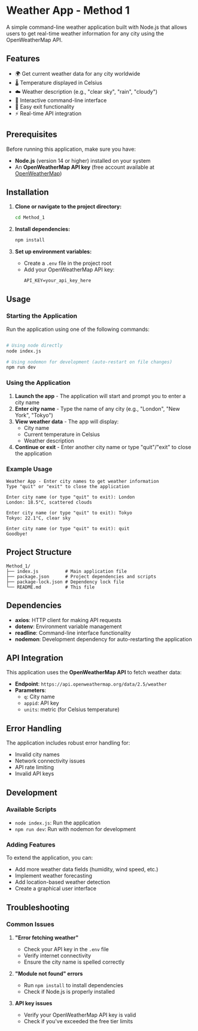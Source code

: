 # Weather App - Method 1

A simple command-line weather application built with Node.js that allows users to get real-time weather information for any city using the OpenWeatherMap API.

## Features

- 🌍 Get current weather data for any city worldwide
- 🌡️ Temperature displayed in Celsius
- ☁️ Weather description (e.g., "clear sky", "rain", "cloudy")
- 🔄 Interactive command-line interface
- 🚪 Easy exit functionality
- ⚡ Real-time API integration

## Prerequisites

Before running this application, make sure you have:

- **Node.js** (version 14 or higher) installed on your system
- An **OpenWeatherMap API key** (free account available at [OpenWeatherMap](https://openweathermap.org/api))

## Installation

1. **Clone or navigate to the project directory:**

   ```bash
   cd Method_1
   ```

2. **Install dependencies:**

   ```bash
   npm install
   ```

3. **Set up environment variables:**
   - Create a `.env` file in the project root
   - Add your OpenWeatherMap API key:
     ```
     API_KEY=your_api_key_here
     ```

## Usage

### Starting the Application

Run the application using one of the following commands:

```bash

# Using node directly
node index.js

# Using nodemon for development (auto-restart on file changes)
npm run dev
```

### Using the Application

1. **Launch the app** - The application will start and prompt you to enter a city name
2. **Enter city name** - Type the name of any city (e.g., "London", "New York", "Tokyo")
3. **View weather data** - The app will display:
   - City name
   - Current temperature in Celsius
   - Weather description
4. **Continue or exit** - Enter another city name or type "quit"/"exit" to close the application

### Example Usage

```
Weather App - Enter city names to get weather information
Type "quit" or "exit" to close the application

Enter city name (or type "quit" to exit): London
London: 18.5°C, scattered clouds

Enter city name (or type "quit" to exit): Tokyo
Tokyo: 22.1°C, clear sky

Enter city name (or type "quit" to exit): quit
Goodbye!
```

## Project Structure

```
Method_1/
├── index.js          # Main application file
├── package.json      # Project dependencies and scripts
├── package-lock.json # Dependency lock file
└── README.md         # This file
```

## Dependencies

- **axios**: HTTP client for making API requests
- **dotenv**: Environment variable management
- **readline**: Command-line interface functionality
- **nodemon**: Development dependency for auto-restarting the application

## API Integration

This application uses the **OpenWeatherMap API** to fetch weather data:

- **Endpoint**: `https://api.openweathermap.org/data/2.5/weather`
- **Parameters**:
  - `q`: City name
  - `appid`: API key
  - `units`: metric (for Celsius temperature)

## Error Handling

The application includes robust error handling for:

- Invalid city names
- Network connectivity issues
- API rate limiting
- Invalid API keys

## Development

### Available Scripts

- `node index.js`: Run the application
- `npm run dev`: Run with nodemon for development

### Adding Features

To extend the application, you can:

- Add more weather data fields (humidity, wind speed, etc.)
- Implement weather forecasting
- Add location-based weather detection
- Create a graphical user interface

## Troubleshooting

### Common Issues

1. **"Error fetching weather"**

   - Check your API key in the `.env` file
   - Verify internet connectivity
   - Ensure the city name is spelled correctly

2. **"Module not found" errors**

   - Run `npm install` to install dependencies
   - Check if Node.js is properly installed

3. **API key issues**
   - Verify your OpenWeatherMap API key is valid
   - Check if you've exceeded the free tier limits